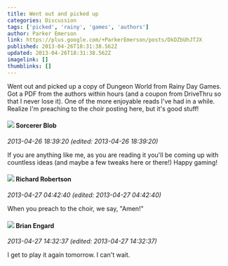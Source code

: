 ```yaml
---
title: Went out and picked up
categories: Discussion
tags: ['picked', 'rainy', 'games', 'authors']
author: Parker Emerson
link: https://plus.google.com/+ParkerEmerson/posts/DkDZbUhJTJX
published: 2013-04-26T18:31:38.562Z
updated: 2013-04-26T18:31:38.562Z
imagelink: []
thumblinks: []
---
```


Went out and picked up a copy of Dungeon World from Rainy Day Games. Got a PDF from the authors within hours (and a coupon from DriveThru so that I never lose it). One of the more enjoyable reads I&#39;ve had in a while. Realize I&#39;m preaching to the choir posting here, but it&#39;s good stuff!
<div id='comment z12ocxrxqkfwetaeg23mhrei1qm1dt1lp'>
  <h4><img src='{{site.baseurl}}//images/avatars/115203550155137988258_photo.jpg'> Sorcerer Blob</h4>
      <p><cite>2013-04-26 18:39:20 (edited: 2013-04-26 18:39:20)</cite></p>
        <p>If you are anything like me, as you are reading it you&#39;ll be coming up with countless ideas (and maybe a few tweaks here or there!) Happy gaming!</p>
</div>
        

<div id='comment z12ocxrxqkfwetaeg23mhrei1qm1dt1lp'>
  <h4><img src='{{site.baseurl}}//images/avatars/108034461092234678612_photo.jpg'> Richard Robertson</h4>
      <p><cite>2013-04-27 04:42:40 (edited: 2013-04-27 04:42:40)</cite></p>
        <p>When you preach to the choir, we say, &quot;Amen!&quot;</p>
</div>
        

<div id='comment z12ocxrxqkfwetaeg23mhrei1qm1dt1lp'>
  <h4><img src='{{site.baseurl}}//images/avatars/104201444799582496588_photo.jpg'> Brian Engard</h4>
      <p><cite>2013-04-27 14:32:37 (edited: 2013-04-27 14:32:37)</cite></p>
        <p>I get to play it again tomorrow. I can&#39;t wait.</p>
</div>
        